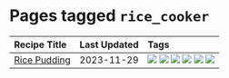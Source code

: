 # Pages tagged `rice_cooker`

|Recipe Title|Last Updated|Tags
|:---|:---|:---|
|[Rice Pudding](../recipes/ricepudding.md)|2023-11-29|[![](https://img.shields.io/badge/tag-dairy-1754e4)](../tags/dairy.md) [![](https://img.shields.io/badge/tag-dessert-c6d429)](../tags/dessert.md) [![](https://img.shields.io/badge/tag-easy-427cd)](../tags/easy.md) [![](https://img.shields.io/badge/tag-rice-208450)](../tags/rice.md) [![](https://img.shields.io/badge/tag-rice_cooker-eac1b9)](../tags/rice_cooker.md) [![](https://img.shields.io/badge/tag-vegetarian-e5c1d4)](../tags/vegetarian.md)|